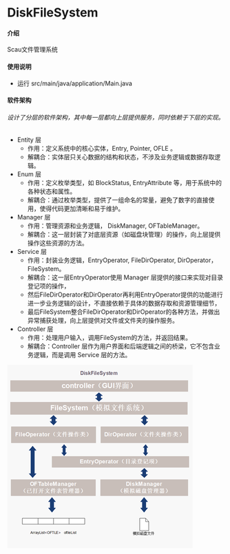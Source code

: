 # DiskFileSystem

#### 介绍
Scau文件管理系统


#### 使用说明
- 运行 src/main/java/application/Main.java

#### 软件架构
###### 设计了分层的软件架构，其中每一层都向上层提供服务，同时依赖于下层的实现。

- Entity 层
    - 作用：定义系统中的核心实体，Entry, Pointer, OFLE 。
    - 解耦合：实体层只关心数据的结构和状态，不涉及业务逻辑或数据存取逻辑。
- Enum 层
    - 作用：定义枚举类型，如 BlockStatus, EntryAttribute 等，用于系统中的各种状态和属性。
    - 解耦合：通过枚举类型，提供了一组命名的常量，避免了数字的直接使用，使得代码更加清晰和易于维护。
- Manager 层
    - 作用：管理资源和业务逻辑， DiskManager, OFTableManager。
    - 解耦合：这一层封装了对底层资源（如磁盘块管理）的操作，向上层提供操作这些资源的方法。
- Service 层
    - 作用：封装业务逻辑，EntryOperator, FileDirOperator, DirOperator， FileSystem。
    - 解耦合：这一层EntryOperator使用 Manager 层提供的接口来实现对目录登记项的操作，
    - 然后FileDirOperator和DirOperator再利用EntryOperator提供的功能进行进一步业务逻辑的设计，不直接依赖于具体的数据存取和资源管理细节，
    - 最后FileSystem整合FileDirOperator和DirOperator的各种方法，并做出异常捕获处理，向上层提供对文件或文件夹的操作服务。
- Controller 层
    - 作用：处理用户输入，调用FileSystem的方法，并返回结果。
    - 解耦合：Controller 层作为用户界面和后端逻辑之间的桥梁，它不包含业务逻辑，而是调用 Service 层的方法。
  
![struct](docs/struct.png)